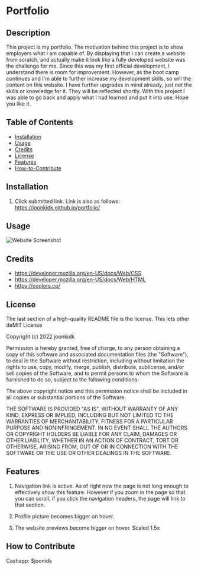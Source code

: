 # Portfolio

## Description

This project is my portfolio. The motivation behind this project is to show employers what I am capable of. By displaying that I can create a website from scratch, and actually make it look like a fully developed website was the challenge for me. Since this was my first official development, I understand there is room for improvement. However, as the boot camp continues and I'm able to further increase my development skills, so will the content on this website. I have further upgrades in mind already, just not the skills or knowledge for it. They will be reflected shortly. With this project I was able to go back and apply what I had learned and put it into use. Hope you like it.

## Table of Contents

- [Installation](#installation)
- [Usage](#usage)
- [Credits](#credits)
- [License](#license)
- [Features](#features)
- [How-to-Contribute](#howtocontribute)

## Installation

1. Click submitted link. Link is also as follows: https://joonkidk.github.io/portfolio/

## Usage

![Website Screenshot](https://user-images.githubusercontent.com/114375310/197418521-17e97cd7-e743-45ba-ad17-133236ca943a.png)

## Credits

- https://developer.mozilla.org/en-US/docs/Web/CSS
- https://developer.mozilla.org/en-US/docs/Web/HTML
- https://coolors.co/

## License

The last section of a high-quality README file is the license. This lets other deMIT License

Copyright (c) 2022 joonkidk

Permission is hereby granted, free of charge, to any person obtaining a copy
of this software and associated documentation files (the "Software"), to deal
in the Software without restriction, including without limitation the rights
to use, copy, modify, merge, publish, distribute, sublicense, and/or sell
copies of the Software, and to permit persons to whom the Software is
furnished to do so, subject to the following conditions:

The above copyright notice and this permission notice shall be included in all
copies or substantial portions of the Software.

THE SOFTWARE IS PROVIDED "AS IS", WITHOUT WARRANTY OF ANY KIND, EXPRESS OR
IMPLIED, INCLUDING BUT NOT LIMITED TO THE WARRANTIES OF MERCHANTABILITY,
FITNESS FOR A PARTICULAR PURPOSE AND NONINFRINGEMENT. IN NO EVENT SHALL THE
AUTHORS OR COPYRIGHT HOLDERS BE LIABLE FOR ANY CLAIM, DAMAGES OR OTHER
LIABILITY, WHETHER IN AN ACTION OF CONTRACT, TORT OR OTHERWISE, ARISING FROM,
OUT OF OR IN CONNECTION WITH THE SOFTWARE OR THE USE OR OTHER DEALINGS IN THE
SOFTWARE.

## Features

1. Navigation link is active. As of right now the page is not long enough to effectively show this feature. However if you zoom in the page so that you can scroll, if you click the navigation headers, the page will link to that section.

2. Profile picture becomes bigger on hover.

3. The website previews become bigger on hover. Scaled 1.5x

## How to Contribute

Cashapp: $joonidk